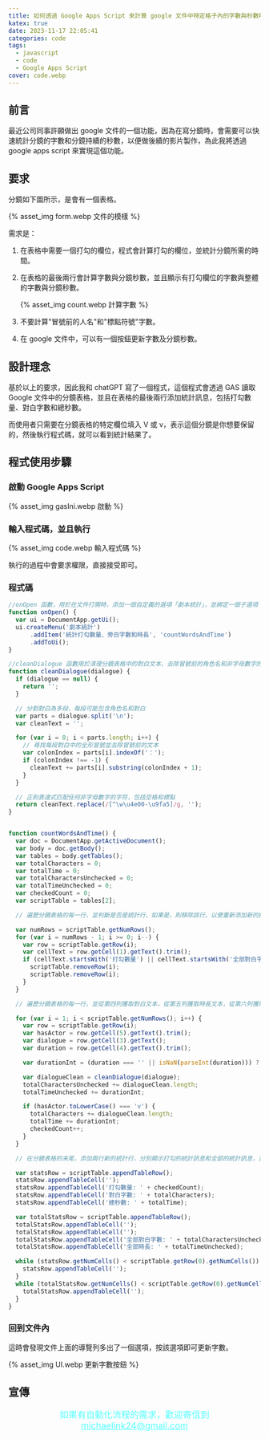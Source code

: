 ```yaml
---
title: 如何透過 Google Apps Script 來計算 google 文件中特定格子內的字數與秒數呢？
katex: true
date: 2023-11-17 22:05:41
categories: code
tags: 
  - javascript
  - code
  - Google Apps Script
cover: code.webp
---
```



## 前言

最近公司同事許願做出 google 文件的一個功能，因為在寫分鏡時，會需要可以快速統計分鏡的字數和分鏡持續的秒數，以便做後續的影片製作，為此我將透過 google apps script 來實現這個功能。

## 要求

分鏡如下圖所示，是會有一個表格。

{% asset_img form.webp 文件的模樣 %}

需求是：

1. 在表格中需要一個打勾的欄位，程式會計算打勾的欄位，並統計分鏡所需的時間。

1. 在表格的最後兩行會計算字數與分鏡秒數，並且顯示有打勾欄位的字數與整體的字數與分鏡秒數。

     {% asset_img count.webp 計算字數 %}

2. 不要計算"冒號前的人名"和"標點符號"字數。
3. 在 google 文件中，可以有一個按鈕更新字數及分鏡秒數。

## 設計理念

基於以上的要求，因此我和 chatGPT 寫了一個程式，這個程式會透過 GAS 讀取 Google 文件中的分鏡表格，並且在表格的最後兩行添加統計訊息，包括打勾數量、對白字數和總秒數。

而使用者只需要在分鏡表格的特定欄位填入 V 或 v，表示這個分鏡是你想要保留的，然後執行程式碼，就可以看到統計結果了。

## 程式使用步驟

### 啟動 Google Apps Script

{% asset_img gasIni.webp 啟動 %}

### 輸入程式碼，並且執行

{% asset_img code.webp 輸入程式碼 %}

執行的過程中會要求權限，直接接受即可。

### 程式碼

``` javaScript
//onOpen 函數，用於在文件打開時，添加一個自定義的選項「劇本統計」，並綁定一個子選項「統計打勾數量、旁白字數和時長」，該子選項對應一個 countWordsAndTime 函數。
function onOpen() {
  var ui = DocumentApp.getUi();
  ui.createMenu('劇本統計')
      .addItem('統計打勾數量、旁白字數和時長', 'countWordsAndTime')
      .addToUi();
}

//cleanDialogue 函數用於清理分鏡表格中的對白文本，去除冒號前的角色名和非字母數字的字符，並返回清理後的文字。
function cleanDialogue(dialogue) {
  if (dialogue == null) {
    return '';
  }

  // 分割對白為多段，每段可能包含角色名和對白
  var parts = dialogue.split('\n');
  var cleanText = '';

  for (var i = 0; i < parts.length; i++) {
    // 尋找每段對白中的全形冒號並去除冒號前的文本
    var colonIndex = parts[i].indexOf('：');
    if (colonIndex !== -1) {
      cleanText += parts[i].substring(colonIndex + 1);
    }
  }

  // 正則表達式匹配任何非字母數字的字符，包括空格和標點
  return cleanText.replace(/[^\w\u4e00-\u9fa5]/g, '');
}


function countWordsAndTime() {
  var doc = DocumentApp.getActiveDocument();
  var body = doc.getBody();
  var tables = body.getTables();
  var totalCharacters = 0;
  var totalTime = 0;
  var totalCharactersUnchecked = 0;
  var totalTimeUnchecked = 0;
  var checkedCount = 0;
  var scriptTable = tables[2];

  // 遍歷分鏡表格的每一行，並判斷是否是統計行，如果是，則移除該行，以便重新添加新的統計行。

  var numRows = scriptTable.getNumRows();
  for (var i = numRows - 1; i >= 0; i--) {
    var row = scriptTable.getRow(i);
    var cellText = row.getCell(1).getText().trim();
    if (cellText.startsWith('打勾數量') || cellText.startsWith('全部對白字數')) {
      scriptTable.removeRow(i);
      scriptTable.removeRow(i);
    }
  }

  // 遍歷分鏡表格的每一行，並從第四列獲取對白文本，從第五列獲取時長文本，從第六列獲取是否打勾的標記。將對白文本傳入。

  for (var i = 1; i < scriptTable.getNumRows(); i++) {
    var row = scriptTable.getRow(i);
    var hasActor = row.getCell(5).getText().trim();
    var dialogue = row.getCell(3).getText();
    var duration = row.getCell(4).getText().trim(); 

    var durationInt = (duration === '' || isNaN(parseInt(duration))) ? 0 : parseInt(duration);

    var dialogueClean = cleanDialogue(dialogue);
    totalCharactersUnchecked += dialogueClean.length;
    totalTimeUnchecked += durationInt;

    if (hasActor.toLowerCase() === 'v') {
      totalCharacters += dialogueClean.length;
      totalTime += durationInt;
      checkedCount++;
    }
  }

  // 在分鏡表格的末尾，添加兩行新的統計行，分別顯示打勾的統計訊息和全部的統計訊息，並保持與原表格的列數一致。

  var statsRow = scriptTable.appendTableRow();
  statsRow.appendTableCell('');
  statsRow.appendTableCell('打勾數量: ' + checkedCount);
  statsRow.appendTableCell('對白字數: ' + totalCharacters);
  statsRow.appendTableCell('總秒數: ' + totalTime);

  var totalStatsRow = scriptTable.appendTableRow();
  totalStatsRow.appendTableCell('');
  totalStatsRow.appendTableCell('');
  totalStatsRow.appendTableCell('全部對白字數: ' + totalCharactersUnchecked);
  totalStatsRow.appendTableCell('全部時長: ' + totalTimeUnchecked);

  while (statsRow.getNumCells() < scriptTable.getRow(0).getNumCells()) {
    statsRow.appendTableCell('');
  }
  while (totalStatsRow.getNumCells() < scriptTable.getRow(0).getNumCells()) {
    totalStatsRow.appendTableCell('');
  }
}

```

### 回到文件內

這時會發現文件上面的導覽列多出了一個選項，按該選項即可更新字數。

{% asset_img UI.webp 更新字數按鈕 %}


## 宣傳 

<p style="font-size:1.1rem;color:#5ff;text-align:center">
如果有自動化流程的需求，歡迎寄信到 <a href="mailto:michaelink24@gmail.com" style="color:#5ff;text-decoration:underline">michaelink24@gmail.com</a>
</p>
